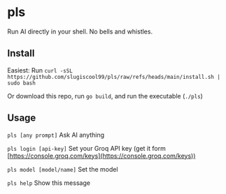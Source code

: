 # pls

Run AI directly in your shell. No bells and whistles.

## Install

Easiest: Run `curl -sSL https://github.com/slugiscool99/pls/raw/refs/heads/main/install.sh | sudo bash`

Or download this repo, run `go build`, and run the executable (`./pls`)

## Usage

`pls [any prompt]` Ask AI anything

`pls login [api-key]` Set your Groq API key (get it form [https://console.groq.com/keys](https://console.groq.com/keys))

`pls model [model/name]` Set the model

`pls help` Show this message
